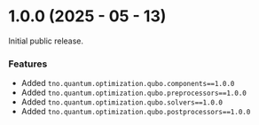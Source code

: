 # 1.0.0 (2025 - 05 - 13)

Initial public release.

### Features

* Added `tno.quantum.optimization.qubo.components==1.0.0`
* Added `tno.quantum.optimization.qubo.preprocessors==1.0.0`
* Added `tno.quantum.optimization.qubo.solvers==1.0.0`
* Added `tno.quantum.optimization.qubo.postprocessors==1.0.0`